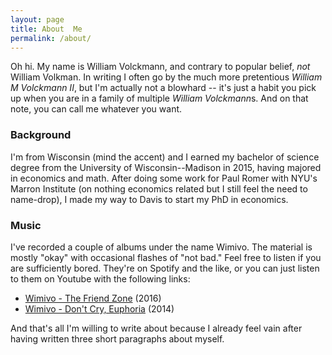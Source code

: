 ```yaml
---
layout: page
title: About  Me
permalink: /about/
---
```


Oh hi. My name is William Volckmann, and contrary to popular belief, *not*
William Volkman. In writing I often go by the much more pretentious *William M Volckmann II*,
but I'm actually not a blowhard -- it's just a habit you pick up when you are in a family
of multiple *William Volckmann*s. And on that note, you can call me whatever you want.

### Background

I'm from Wisconsin (mind the accent) and I earned my
bachelor of science degree from the University of Wisconsin--Madison in 2015,
having majored in economics and math. After doing some work for Paul Romer with NYU's
Marron Institute (on nothing economics related but I still feel the need to name-drop),
I made my way to Davis to start my PhD in economics.


### Music

I've recorded a couple of albums under the name Wimivo. The material is mostly "okay"
with occasional flashes of "not bad." Feel free to listen if you are sufficiently bored.
They're on Spotify and the like, or you can just listen to them on Youtube with the
following links:

* [Wimivo - The Friend Zone](https://www.youtube.com/playlist?list=PL1cbDCwiXI8SfTc6Ru-xNbxz-On0EGgx_) (2016)
* [Wimivo - Don't Cry, Euphoria](https://www.youtube.com/playlist?list=PL1cbDCwiXI8QxI4T0Gn_ag4lU8STSPUvO) (2014)

And that's all I'm willing to write about because I already feel vain after having
written three short paragraphs about myself.
